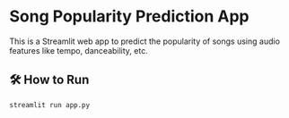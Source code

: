 #  Song Popularity Prediction App

This is a Streamlit web app to predict the popularity of songs using audio features like tempo, danceability, etc.

## 🛠 How to Run

```bash
streamlit run app.py
